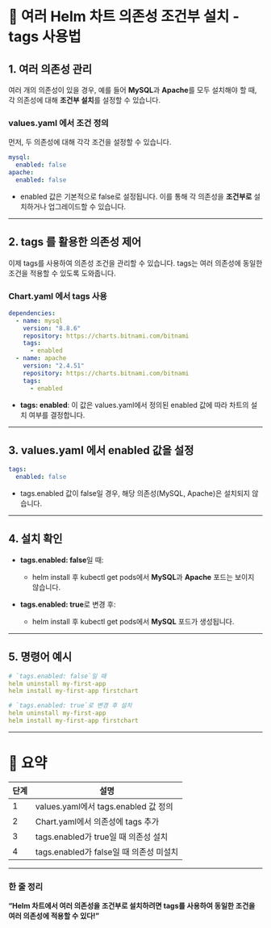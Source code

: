 # **🎯 여러 Helm 차트 의존성 조건부 설치 - tags 사용법**

## **1. 여러 의존성 관리**

여러 개의 의존성이 있을 경우, 예를 들어 **MySQL**과 **Apache**를 모두 설치해야 할 때, 각 의존성에 대해 **조건부 설치**를 설정할 수 있습니다.

### **values.yaml 에서 조건 정의**

먼저, 두 의존성에 대해 각각 조건을 설정할 수 있습니다.

```yml
mysql:
  enabled: false
apache:
  enabled: false
```

- enabled 값은 기본적으로 false로 설정됩니다. 이를 통해 각 의존성을 **조건부로** 설치하거나 업그레이드할 수 있습니다.

---

## **2. tags 를 활용한 의존성 제어**

이제 tags를 사용하여 의존성 조건을 관리할 수 있습니다. tags는 여러 의존성에 동일한 조건을 적용할 수 있도록 도와줍니다.
### **Chart.yaml 에서 tags 사용**

```yml
dependencies:
  - name: mysql
    version: "8.8.6"
    repository: https://charts.bitnami.com/bitnami
    tags:
      - enabled
  - name: apache
    version: "2.4.51"
    repository: https://charts.bitnami.com/bitnami
    tags:
      - enabled
```

- **tags: enabled**: 이 값은 values.yaml에서 정의된 enabled 값에 따라 차트의 설치 여부를 결정합니다.

---

## **3. values.yaml 에서 enabled 값을 설정**

```yml
tags:
  enabled: false
```

- tags.enabled 값이 false일 경우, 해당 의존성(MySQL, Apache)은 설치되지 않습니다.

---

## **4. 설치 확인**

- **tags.enabled: false**일 때:
    - helm install 후 kubectl get pods에서 **MySQL**과 **Apache** 포드는 보이지 않습니다.
    
- **tags.enabled: true**로 변경 후:
    - helm install 후 kubectl get pods에서 **MySQL** 포드가 생성됩니다.

---

## **5. 명령어 예시**

```yml
# `tags.enabled: false`일 때
helm uninstall my-first-app
helm install my-first-app firstchart

# `tags.enabled: true`로 변경 후 설치
helm uninstall my-first-app
helm install my-first-app firstchart
```


---

# **📌 요약**

|**단계**|**설명**|
|---|---|
|1|values.yaml에서 tags.enabled 값 정의|
|2|Chart.yaml에서 의존성에 tags 추가|
|3|tags.enabled가 true일 때 의존성 설치|
|4|tags.enabled가 false일 때 의존성 미설치|

---

### **한 줄 정리**

**“Helm 차트에서 여러 의존성을 조건부로 설치하려면 tags를 사용하여 동일한 조건을 여러 의존성에 적용할 수 있다!”**
